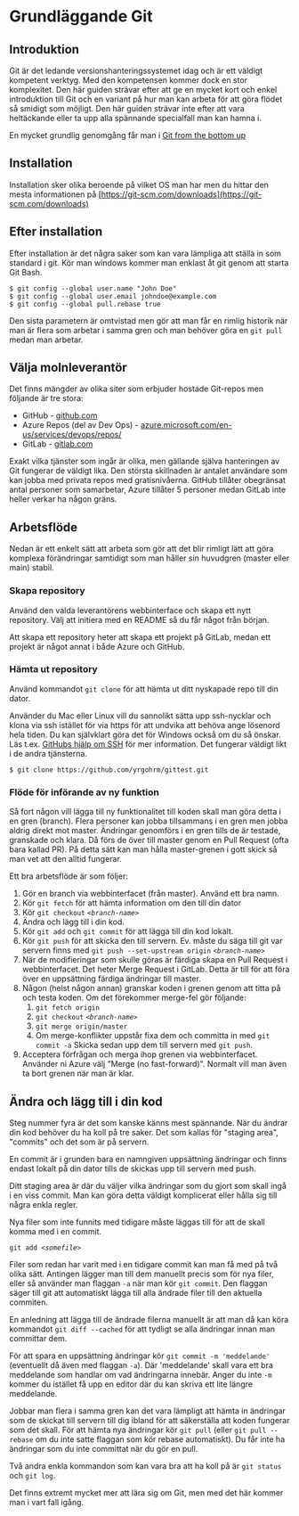 # Grundläggande Git

## Introduktion

Git är det ledande versionshanteringssystemet idag och är ett väldigt kompetent verktyg. Med den kompetensen kommer dock en stor komplexitet. Den här guiden strävar efter att ge en mycket kort och enkel introduktion till Git och en variant på hur man kan arbeta för att göra flödet så smidigt som möjligt. Den här guiden strävar inte efter att vara heltäckande eller ta upp alla spännande specialfall man kan hamna i.

En mycket grundlig genomgång får man i [Git from the bottom up](https://jwiegley.github.io/git-from-the-bottom-up/)

## Installation

Installation sker olika beroende på vilket OS man har men du hittar den mesta informationen på [https://git-scm.com/downloads](https://git-scm.com/downloads)

## Efter installation

Efter installation är det några saker som kan vara lämpliga att ställa in som standard i git. Kör man windows kommer man enklast åt git genom att starta Git Bash.

```
$ git config --global user.name "John Doe"
$ git config --global user.email johndoe@example.com
$ git config --global pull.rebase true
```

Den sista parametern är omtvistad men gör att man får en rimlig historik när man är flera som arbetar i samma gren och man behöver göra en `git pull` medan man arbetar.

## Välja molnleverantör

Det finns mängder av olika siter som erbjuder hostade Git-repos men följande är tre stora:

- GitHub - [github.com](https://github.com)
- Azure Repos (del av Dev Ops) - [azure.microsoft.com/en-us/services/devops/repos/](https://azure.microsoft.com/en-us/services/devops/repos/)
- GitLab - [gitlab.com](http://gitlab.com/)

Exakt vilka tjänster som ingår är olika, men gällande själva hanteringen av Git fungerar de väldigt lika. Den största skillnaden är antalet användare som kan jobba med privata repos med gratisnivåerna. GitHub tillåter obegränsat antal personer som samarbetar, Azure tillåter 5 personer medan GitLab inte heller verkar ha någon gräns.

## Arbetsflöde

Nedan är ett enkelt sätt att arbeta som gör att det blir rimligt lätt att göra komplexa förändringar samtidigt som man håller sin huvudgren (master eller main) stabil.

### Skapa repository

Använd den valda leverantörens webbinterface och skapa ett nytt repository. Välj att initiera med en README så du får något från början.

Att skapa ett repository heter att skapa ett projekt på GitLab, medan ett projekt är något annat i både Azure och GitHub.

### Hämta ut repository

Använd kommandot `git clone` för att hämta ut ditt nyskapade repo till din dator.

Använder du Mac eller Linux vill du sannolikt sätta upp ssh-nycklar och klona via ssh istället för via https för att undvika att behöva ange lösenord hela tiden. Du kan självklart göra det för Windows också om du så önskar. Läs t.ex. [GitHubs hjälp om SSH](https://help.github.com/en/github/authenticating-to-github/connecting-to-github-with-ssh) för mer information. Det fungerar väldigt likt i de andra tjänsterna.

```
$ git clone https://github.com/yrgohrm/gittest.git
```

### Flöde för införande av ny funktion

Så fort någon vill lägga till ny funktionalitet till koden skall man göra detta i en gren (branch). Flera personer kan jobba tillsammans i en gren men jobba aldrig direkt mot master. Ändringar genomförs i en gren tills de är testade, granskade och klara. Då förs de över till master genom en Pull Request (ofta bara kallad PR). På detta sätt kan man hålla master-grenen i gott skick så man vet att den alltid fungerar.

Ett bra arbetsflöde är som följer:

1. Gör en branch via webbinterfacet (från master). Använd ett bra namn.
2. Kör `git fetch` för att hämta information om den till din dator
3. Kör `git checkout` _`<branch-name>`_
4. Ändra och lägg till i din kod.
5. Kör `git add` och `git commit` för att lägga till din kod lokalt.
6. Kör `git push` för att skicka den till servern. Ev. måste du säga till git var servern finns med `git push --set-upstream origin` _`<branch-name>`_
7. När de modifieringar som skulle göras är färdiga skapa en Pull Request i webbinterfacet. Det heter Merge Request i GitLab. Detta är till för att föra över en uppsättning färdiga ändringar till master.
8. Någon (helst någon annan) granskar koden i grenen genom att titta på och testa koden. Om det förekommer merge-fel gör följande:
   1. `git fetch origin`
   2. `git checkout` _`<branch-name>`_
   3. `git merge origin/master`
   4. Om merge-konflikter uppstår fixa dem och committa in med `git commit -a` Skicka sedan upp dem till servern med `git push`.
9. Acceptera förfrågan och merga ihop grenen via webbinterfacet. Använder ni Azure välj "Merge (no fast-forward)". Normalt vill man även ta bort grenen när man är klar.

## Ändra och lägg till i din kod

Steg nummer fyra är det som kanske känns mest spännande. När du ändrar din kod behöver du ha koll på tre saker. Det som kallas för "staging area", "commits" och det som är på servern.

En commit är i grunden bara en namngiven uppsättning ändringar och finns endast lokalt på din dator tills de skickas upp till servern med push.

Ditt staging area är där du väljer vilka ändringar som du gjort som skall ingå i en viss commit. Man kan göra detta väldigt komplicerat eller hålla sig till några enkla regler.

Nya filer som inte funnits med tidigare måste läggas till för att de skall komma med i en commit.

`git add `_`<somefile>`_

Filer som redan har varit med i en tidigare commit kan man få med på två olika sätt. Antingen lägger man till dem manuellt precis som för nya filer, eller så använder man flaggan `-a` när man kör `git commit`. Den flaggan säger till git att automatiskt lägga till alla ändrade filer till den aktuella commiten.

En anledning att lägga till de ändrade filerna manuellt är att man då kan köra kommandot `git diff --cached` för att tydligt se alla ändringar innan man committar dem.

För att spara en uppsättning ändringar kör `git commit -m 'meddelande'` (eventuellt då även med flaggan `-a`). Där 'meddelande' skall vara ett bra meddelande som handlar om vad ändringarna innebär. Anger du inte `-m` kommer du istället få upp en editor där du kan skriva ett lite längre meddelande.

Jobbar man flera i samma gren kan det vara lämpligt att hämta in ändringar som de skickat till servern till dig ibland för att säkerställa att koden fungerar som det skall. För att hämta nya ändringar kör `git pull` (eller `git pull --rebase` om du inte satte flaggan som kör rebase automatiskt). Du får inte ha ändringar som du inte committat när du gör en pull.

Två andra enkla kommandon som kan vara bra att ha koll på är `git status` och `git log`.

Det finns extremt mycket mer att lära sig om Git, men med det här kommer man i vart fall igång.
